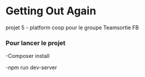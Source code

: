 # Getting Out Again
projet 5 - platform coop pour le groupe Teamsortie FB

### Pour lancer le projet
-Composer install

-npm run dev-server